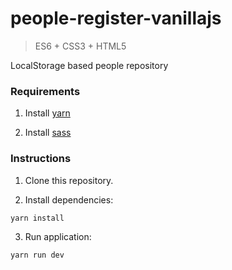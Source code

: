 # people-register-vanillajs
>ES6 + CSS3 + HTML5

LocalStorage based people repository

### Requirements

1. Install [yarn](https://yarnpkg.com/en/docs/install)

2. Install [sass](https://sass-lang.com/install)

### Instructions

1. Clone this repository.

2. Install dependencies:

```shell
yarn install
```

3. Run application:

```shell
yarn run dev
```
